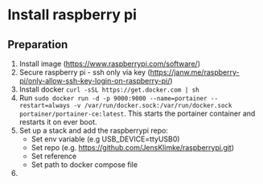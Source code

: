 # Install raspberry pi

## Preparation

1. Install image (https://www.raspberrypi.com/software/)
2. Secure raspberry pi - ssh only via key (https://janw.me/raspberry-pi/only-allow-ssh-key-login-on-raspberry-pi/)
3. Install docker `curl -sSL https://get.docker.com | sh`
4. Run `sudo docker run -d -p 9000:9000 --name=portainer --restart=always -v /var/run/docker.sock:/var/run/docker.sock portainer/portainer-ce:latest`. This starts the portainer container and restarts it on ever boot.
5. Set up a stack and add the raspberrypi repo:
   - Set env variable (e.g USB_DEVICE=ttyUSB0)
   - Set repo (e.g. https://github.com/JensKlimke/raspberrypi.git)
   - Set reference
   - Set path to docker compose file
6. 
